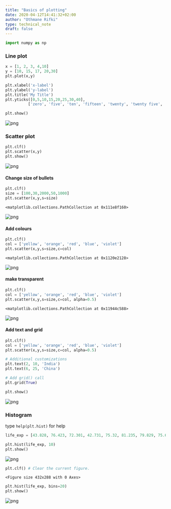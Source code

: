 ```yaml
---
title: "Basics of plotting"
date: 2020-04-12T14:41:32+02:00
author: "Othmane Rifki"
type: technical_note
draft: false
---
```


```python
import numpy as np
```

### Line plot


```python
x = [1, 2, 3, 4,10]
y = [10, 15, 17, 20,30]
plt.plot(x,y)

plt.xlabel('x-label')
plt.ylabel('y-label')
plt.title('My Title')
plt.yticks([0,5,10,15,20,25,30,40],
          ['zero', 'five', 'ten', 'fifteen', 'twenty', 'twenty five', 'thirty', 'fourty'])

plt.show()
```


![png](basics_3_0.png)


### Scatter plot


```python
plt.clf()
plt.scatter(x,y)
plt.show()
```


![png](basics_5_0.png)


#### Change size of bullets


```python
plt.clf()
size = [100,30,2000,50,1000]
plt.scatter(x,y,s=size)
```




    <matplotlib.collections.PathCollection at 0x111e8f160>




![png](basics_7_1.png)


#### Add colours


```python
plt.clf()
col = ['yellow', 'orange', 'red', 'blue', 'violet']
plt.scatter(x,y,s=size,c=col)
```




    <matplotlib.collections.PathCollection at 0x1120e2128>




![png](basics_9_1.png)


#### make transparent


```python
plt.clf()
col = ['yellow', 'orange', 'red', 'blue', 'violet']
plt.scatter(x,y,s=size,c=col, alpha=0.5)
```




    <matplotlib.collections.PathCollection at 0x11944c588>




![png](basics_11_1.png)


#### Add text and grid


```python
plt.clf()
col = ['yellow', 'orange', 'red', 'blue', 'violet']
plt.scatter(x,y,s=size,c=col, alpha=0.5)

# Additional customizations
plt.text(2, 10, 'India')
plt.text(6, 25, 'China')

# Add grid() call
plt.grid(True)

plt.show()
```


![png](basics_13_0.png)


### Histogram
type `help(plt.hist)` for help


```python
life_exp = [43.828, 76.423, 72.301, 42.731, 75.32, 81.235, 79.829, 75.635, 64.062, 79.441, 56.728, 65.554, 74.852, 50.728, 72.39, 73.005, 52.295, 49.58, 59.723, 50.43, 80.653, 44.74100000000001, 50.651, 78.553, 72.961, 72.889, 65.152, 46.462, 55.322, 78.782, 48.328, 75.748, 78.273, 76.486, 78.332, 54.791, 72.235, 74.994, 71.33800000000002, 71.878, 51.57899999999999, 58.04, 52.947, 79.313, 80.657, 56.735, 59.448, 79.406, 60.022, 79.483, 70.259, 56.007, 46.38800000000001, 60.916, 70.19800000000001, 82.208, 73.33800000000002, 81.757, 64.69800000000001, 70.65, 70.964, 59.545, 78.885, 80.745, 80.546, 72.567, 82.603, 72.535, 54.11, 67.297, 78.623, 77.58800000000002, 71.993, 42.592, 45.678, 73.952, 59.44300000000001, 48.303, 74.241, 54.467, 64.164, 72.801, 76.195, 66.803, 74.543, 71.164, 42.082, 62.069, 52.90600000000001, 63.785, 79.762, 80.204, 72.899, 56.867, 46.859, 80.196, 75.64, 65.483, 75.53699999999998, 71.752, 71.421, 71.688, 75.563, 78.098, 78.74600000000002, 76.442, 72.476, 46.242, 65.528, 72.777, 63.062, 74.002, 42.56800000000001, 79.972, 74.663, 77.926, 48.159, 49.339, 80.941, 72.396, 58.556, 39.613, 80.884, 81.70100000000002, 74.143, 78.4, 52.517, 70.616, 58.42, 69.819, 73.923, 71.777, 51.542, 79.425, 78.242, 76.384, 73.747, 74.249, 73.422, 62.698, 42.38399999999999, 43.487]
```


```python
plt.hist(life_exp, 10)
plt.show()
```


![png](basics_16_0.png)



```python
plt.clf() # Clear the current figure.
```


    <Figure size 432x288 with 0 Axes>



```python
plt.hist(life_exp, bins=20)
plt.show()
```


![png](basics_18_0.png)



```python

```
